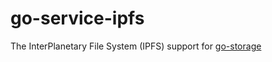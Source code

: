 # go-service-ipfs

The InterPlanetary File System (IPFS) support for [go-storage](https://github.com/aos-dev/go-storage)
